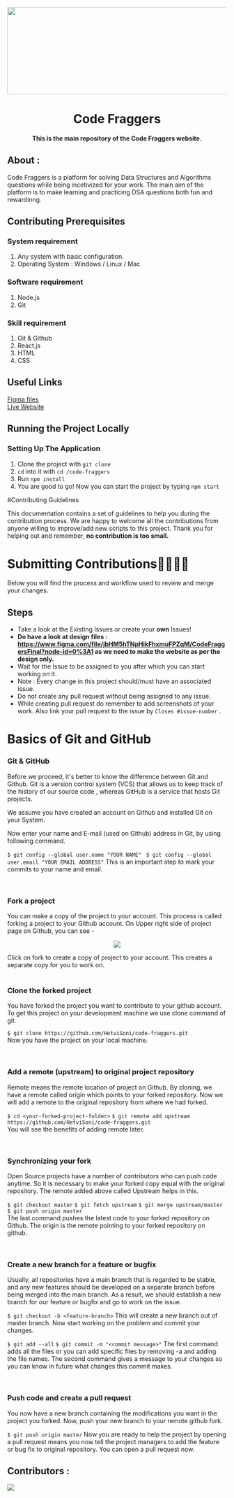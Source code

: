 <p align="center">
	<img src="https://raw.githubusercontent.com/vinyashegde/code-fraggers/master/src/assets/logohorizontal.png" width=750px height=200px>
	<h1 align="center"> Code Fraggers </h1>
		<p align="center">
			<b>This is the main repository of the Code Fraggers website. </b> 
		</p>  
</p>

## About :

Code Fraggers is a platform for solving Data Structures and Algorithms questions while being incetivized for your work. The main aim of the platform is to make learning and practicing DSA questions both fun and rewardinng.

## Contributing Prerequisites

### System requirement

1. Any system with basic configuration.
2. Operating System : Windows / Linux / Mac


### Software requirement

1. Node.js
3. Git

### Skill requirement

1. Git & Github
2. React.js
3. HTML
4. CSS

## Useful Links
[Figma files](https://www.figma.com/file/jbHM5hTNpHikFhxmuFPZqM/CodeFraggersFinal?node-id=0%3A1) <br>
[Live Website](https://hetvisoni.github.io/code-fraggers/)

## Running the Project Locally

### Setting Up The Application

1. Clone the project with `git clone`
2. `cd` into it with `cd /code-fraggers`
3. Run `npm install`
4. You are good to go! Now you can start the project by typing `npm start`

 #Contributing Guidelines

This documentation contains a set of guidelines to help you during the contribution process. 
We are happy to welcome all the contributions from anyone willing to improve/add new scripts to this project. Thank you for helping out and remember,
**no contribution is too small.**

# Submitting Contributions👩‍💻👨‍💻
Below you will find the process and workflow used to review and merge your changes.

## Steps
- Take a look at the Existing Issues or create your **own** Issues!
- **Do have a look at design files : https://www.figma.com/file/jbHM5hTNpHikFhxmuFPZqM/CodeFraggersFinal?node-id=0%3A1 as we need to make the website as per the design only.**
- Wait for the Issue to be assigned to you after which you can start working on it.
- Note : Every change in this project should/must have an associated issue. 
- Do not create any pull request without being assigned to any issue.
- While creating pull request do remember to add screenshots of your work. Also link your pull request to the issue by `Closes #issue-number` .

# Basics of Git and GitHub

### Git & GitHub

Before we proceed, it's better to know the difference between Git and Github. Git is a version control system (VCS) that allows us to keep track of the history of our source code , whereas GitHub is a service that hosts Git projects. 

We assume you have created an account on Github and installed Git on your System.

Now enter your name and E-mail (used on Github) address in Git, by using following command.

`$ git config --global user.name "YOUR NAME"`
` $ git config --global user.email "YOUR EMAIL ADDRESS"`
This is an important step to mark your commits to your name and email.

<br />

### Fork a project

You can make a copy of the project to your account. This process is called forking a project to your Github account. On Upper right side of project page on Github, you can see -

<p align="center">  <img  src="https://i.imgur.com/P0n6f97.png">  </p>
Click on fork to create a copy of project to your account. This creates a separate copy for you to work on.

<br />

<br />

### Clone the forked project

You have forked the project you want to contribute to your github account. To get this project on your development machine we use clone command of git.

`$ git clone https://github.com/HetviSoni/code-fraggers.git` <br/>
Now you have the project on your local machine.

<br />

### Add a remote (upstream) to original project repository

Remote means the remote location of project on Github. By cloning, we have a remote called origin which points to your forked repository. Now we will add a remote to the original repository from where we had forked.

`$ cd <your-forked-project-folder>`
`$ git remote add upstream https://github.com/HetviSoni/code-fraggers.git` <br/>
You will see the benefits of adding remote later.

<br />

### Synchronizing your fork

Open Source projects have a number of contributors who can push code anytime. So it is necessary to make your forked copy equal with the original repository. The remote added above called Upstream helps in this.

`$ git checkout master`
`$ git fetch upstream`
`$ git merge upstream/master`
`$ git push origin master` <br/>
The last command pushes the latest code to your forked repository on Github. The origin is the remote pointing to your forked repository on github.

<br />

### Create a new branch for a feature or bugfix

Usually, all repositories have a main branch that is regarded to be stable, and any new features should be developed on a separate branch before being merged into the main branch. As a result, we should establish a new branch for our feature or bugfix and go to work on the issue. 

`$ git checkout -b <feature-branch>`
This will create a new branch out of master branch. Now start working on the problem and commit your changes.

`$ git add --all`
`$ git commit -m "<commit message>"`
The first command adds all the files or you can add specific files by removing -a and adding the file names. The second command gives a message to your changes so you can know in future what changes this commit makes.

<br />

### Push code and create a pull request

You now have a new branch containing the modifications you want in the project you forked. Now, push your new branch to your remote github fork. 

`$ git push origin master`
Now you are ready to help the project by opening a pull request means you now tell the project managers to add the feature or bug fix to original repository. You can open a pull request now.

## Contributors :

<a  href  =  "https://github.com/HetviSoni/code-fraggers/graphs/contributors">

<img  src  =  "https://contrib.rocks/image?repo=HetviSoni/code-fraggers"/>

</a>
